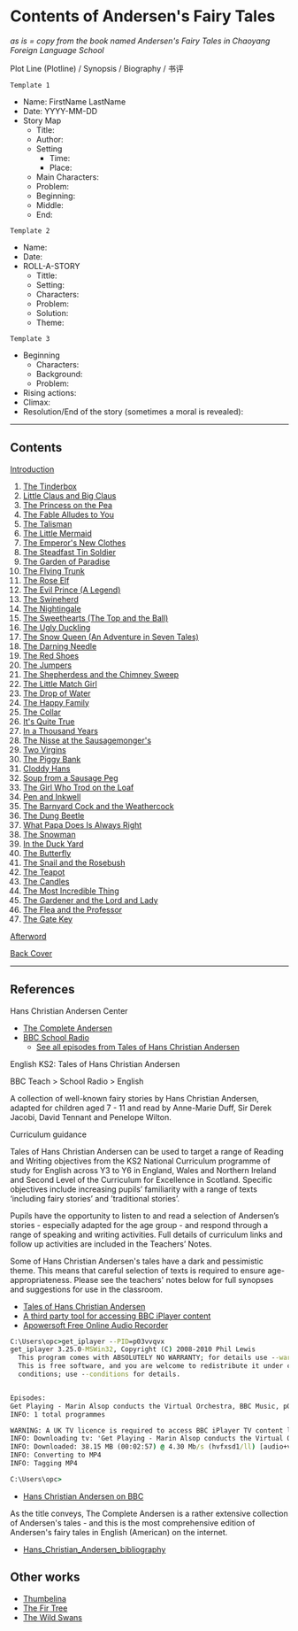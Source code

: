 # Contents of Andersen's Fairy Tales

_as is = copy from the book named Andersen's Fairy Tales in Chaoyang Foreign Language School_

Plot Line (Plotline) / Synopsis / Biography / 书评

`Template 1`

- Name: FirstName LastName
- Date: YYYY-MM-DD
- Story Map
  - Title:
  - Author:
  - Setting
    - Time:
    - Place:
  - Main Characters:
  - Problem:
  - Beginning:
  - Middle:
  - End:

`Template 2`

- Name:
- Date:
- ROLL-A-STORY
  - Tittle:
  - Setting:
  - Characters:
  - Problem:
  - Solution:
  - Theme:

`Template 3`

- Beginning
  - Characters:
  - Background:
  - Problem:
- Rising actions:
- Climax:
- Resolution/End of the story (sometimes a moral is revealed):

* * *

## Contents

[Introduction](../Introduction)

1.  [The Tinderbox](../01-The-Tinderbox)
2.  [Little Claus and Big Claus](../02-Little-Claus-and-Big-Claus)
3.  [The Princess on the Pea](../03-The-Princess-on-the-Pea)
4.  [The Fable Alludes to You](../04The-Fable-Alludes-to-You)
5.  [The Talisman](../05-The-Talisman.docx)
6.  [The Little Mermaid](../06-The-Little-Mermaid)
7.  [The Emperor's New Clothes](../07-The-Emperor's-New-Clothes)
8.  [The Steadfast Tin Soldier](../08-The-Steadfast-Tin-Soldier)
9.  [The Garden of Paradise](../09-The-Garden-of-Paradise)
10. [The Flying Trunk](../10-The-Flying-Trunk)
11. [The Rose Elf](../11-The-Rose-Elf)
12. [The Evil Prince (A Legend)](../12-The-Evil-Prince)
13. [The Swineherd](../13-The-Swineherd)
14. [The Nightingale](../14-The-Nightingale)
15. [The Sweethearts (The Top and the Ball)](../15-The-Sweethearts)
16. [The Ugly Duckling](../16-The-Ugly-Duckling)
17. [The Snow Queen (An Adventure in Seven Tales)](../17-The-Snow-Queen)
18. [The Darning Needle](../18-The-Darning-Needle)
19. [The Red Shoes](../19-The-Red-Shoes)
20. [The Jumpers](../20-The-Jumpers)
21. [The Shepherdess and the Chimney Sweep](../21-The-Shepherdess-and-the-Chimney-Sweep)
22. [The Little Match Girl](../22-The-Little-Match-Girl)
23. [The Drop of Water](../23-The-Drop-of-Water)
24. [The Happy Family](../24-The-Happy-Family)
25. [The Collar](../25-The-Collar)
26. [It's Quite True](../26-It's-Quite-True)
27. [In a Thousand Years](../27-In-a-Thousand-Years)
28. [The Nisse at the Sausagemonger's](../28-The-Nisse-at-the-Sausagemonger's)
29. [Two Virgins](../29-Two-Virgins)
30. [The Piggy Bank](../30-The-Piggy-Bank)
31. [Cloddy Hans](../31-Cloddy-Hans)
32. [Soup from a Sausage Peg](../32-Soup-from-a-Sausage-Peg)
33. [The Girl Who Trod on the Loaf](../33-The-Girl-Who-Trod-on-the-Loaf)
34. [Pen and Inkwell](../34-Pen-and-Inkwell)
35. [The Barnyard Cock and the Weathercock](../35-The-Barnyard-Cock-and-the-Weathercock)
36. [The Dung Beetle](../36-The-Dung-Beetle)
37. [What Papa Does Is Always Right](../37-What-Papa-Does-Is-Always-Right)
38. [The Snowman](../38-The-Snowman)
39. [In the Duck Yard](../39-In-the-Duck-Yard)
40. [The Butterfly](../40-The-Butterfly)
41. [The Snail and the Rosebush](../41-The-Snail-and-the-Rosebush)
42. [The Teapot](../42-The-Teapot)
43. [The Candles](../43-The-Candles)
44. [The Most Incredible Thing](../44-The-Most-Incredible-Thing)
45. [The Gardener and the Lord and Lady](../45-The-Gardener-and-the-Lord-and-Lady)
46. [The Flea and the Professor](../46-The-Flea-and-the-Professor)
47. [The Gate Key](../47-The-Gate-Key)

[Afterword](../Afterword)

[Back Cover](../Back-Cover)

* * *

## References

Hans Christian Andersen Center

-   [The Complete Andersen](https://andersen.sdu.dk/vaerk/hersholt/index_e.html)
-   [BBC School Radio](www.bbc.co.uk/schoolradio)
    -   [See all episodes from Tales of Hans Christian Andersen](https://www.bbc.co.uk/teach/school-radio/english-ks1--ks2-hans-christian-andersen/z6j2cqt)

English KS2: Tales of Hans Christian Andersen

BBC Teach > School Radio > English

A collection of well-known fairy stories by Hans Christian Andersen, adapted for children aged 7 - 11 and read by Anne-Marie Duff, Sir Derek Jacobi, David Tennant and Penelope Wilton.

Curriculum guidance

Tales of Hans Christian Andersen can be used to target a range of Reading and Writing objectives from the KS2 National Curriculum programme of study for English across Y3 to Y6 in England, Wales and Northern Ireland and Second Level of the Curriculum for Excellence in Scotland. Specific objectives include increasing pupils’ familiarity with a range of texts ‘including fairy stories’ and ’traditional stories’.

Pupils have the opportunity to listen to and read a selection of Andersen’s stories - especially adapted for the age group - and respond through a range of speaking and writing activities. Full details of curriculum links and follow up activities are included in the Teachers’ Notes.

Some of Hans Christian Andersen's tales have a dark and pessimistic theme. This means that careful selection of texts is required to ensure age-appropriateness. Please see the teachers' notes below for full synopses and suggestions for use in the classroom.

-   [Tales of Hans Christian Andersen](https://www.bbc.co.uk/search?q=Tales+of+Hans+Christian+Andersen)
-   [A third party tool for accessing BBC iPlayer content](https://www.squarepenguin.co.uk)
-   [Apowersoft Free Online Audio Recorder](https://www.apowersoft.com/free-audio-recorder-online)

```cmd
C:\Users\opc>get_iplayer --PID=p03vvqvx
get_iplayer 3.25.0-MSWin32, Copyright (C) 2008-2010 Phil Lewis
  This program comes with ABSOLUTELY NO WARRANTY; for details use --warranty.
  This is free software, and you are welcome to redistribute it under certain
  conditions; use --conditions for details.


Episodes:
Get Playing - Marin Alsop conducts the Virtual Orchestra, BBC Music, p03vvqvx
INFO: 1 total programmes

WARNING: A UK TV licence is required to access BBC iPlayer TV content legally
INFO: Downloading tv: 'Get Playing - Marin Alsop conducts the Virtual Orchestra (p03vvqvx) [original]'
INFO: Downloaded: 38.15 MB (00:02:57) @ 4.30 Mb/s (hvfxsd1/ll) [audio+video]
INFO: Converting to MP4
INFO: Tagging MP4

C:\Users\opc>
```

-   [Hans Christian Andersen on BBC](https://www.bbc.co.uk/search?q=Tales+of+Hans+Christian+Andersen&sa_f=search-product&scope=)

As the title conveys, The Complete Andersen is a rather extensive collection of Andersen's tales - and this is the most comprehensive edition of Andersen's fairy tales in English (American) on the internet.

-   [Hans_Christian_Andersen_bibliography](https://en.wikipedia.org/wiki/Hans_Christian_Andersen_bibliography)

## Other works

-   [Thumbelina](../Thumbelina)
-   [The Fir Tree](../the_fir_tree)
-   [The Wild Swans](../the-wild-swans)
